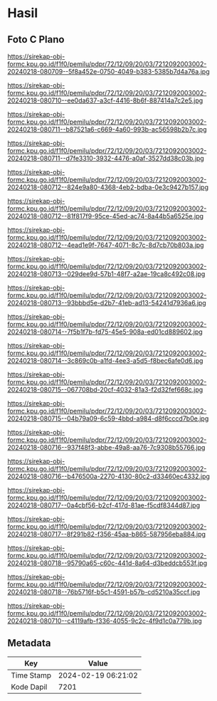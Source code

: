 # Hasil

## Foto C Plano

https://sirekap-obj-formc.kpu.go.id/f1f0/pemilu/pdpr/72/12/09/20/03/7212092003002-20240218-080709--5f8a452e-0750-4049-b383-5385b7d4a76a.jpg

https://sirekap-obj-formc.kpu.go.id/f1f0/pemilu/pdpr/72/12/09/20/03/7212092003002-20240218-080710--ee0da637-a3cf-4416-8b6f-887414a7c2e5.jpg

https://sirekap-obj-formc.kpu.go.id/f1f0/pemilu/pdpr/72/12/09/20/03/7212092003002-20240218-080711--b87521a6-c669-4a60-993b-ac56598b2b7c.jpg

https://sirekap-obj-formc.kpu.go.id/f1f0/pemilu/pdpr/72/12/09/20/03/7212092003002-20240218-080711--d7fe3310-3932-4476-a0af-3527dd38c03b.jpg

https://sirekap-obj-formc.kpu.go.id/f1f0/pemilu/pdpr/72/12/09/20/03/7212092003002-20240218-080712--824e9a80-4368-4eb2-bdba-0e3c9427b157.jpg

https://sirekap-obj-formc.kpu.go.id/f1f0/pemilu/pdpr/72/12/09/20/03/7212092003002-20240218-080712--81f817f9-95ce-45ed-ac74-8a44b5a6525e.jpg

https://sirekap-obj-formc.kpu.go.id/f1f0/pemilu/pdpr/72/12/09/20/03/7212092003002-20240218-080712--4ead1e9f-7647-4071-8c7c-8d7cb70b803a.jpg

https://sirekap-obj-formc.kpu.go.id/f1f0/pemilu/pdpr/72/12/09/20/03/7212092003002-20240218-080713--029dee9d-57b1-48f7-a2ae-19ca8c492c08.jpg

https://sirekap-obj-formc.kpu.go.id/f1f0/pemilu/pdpr/72/12/09/20/03/7212092003002-20240218-080713--93bbbd5e-d2b7-41eb-ad13-54241d7936a6.jpg

https://sirekap-obj-formc.kpu.go.id/f1f0/pemilu/pdpr/72/12/09/20/03/7212092003002-20240218-080714--7f5b1f7b-fd75-45e5-908a-ed01cd889602.jpg

https://sirekap-obj-formc.kpu.go.id/f1f0/pemilu/pdpr/72/12/09/20/03/7212092003002-20240218-080714--3c869c0b-a1fd-4ee3-a5d5-f8bec6afe0d6.jpg

https://sirekap-obj-formc.kpu.go.id/f1f0/pemilu/pdpr/72/12/09/20/03/7212092003002-20240218-080715--067708bd-20cf-4032-81a3-f2d32fef668c.jpg

https://sirekap-obj-formc.kpu.go.id/f1f0/pemilu/pdpr/72/12/09/20/03/7212092003002-20240218-080715--04b79a09-6c59-4bbd-a984-d8f6cccd7b0e.jpg

https://sirekap-obj-formc.kpu.go.id/f1f0/pemilu/pdpr/72/12/09/20/03/7212092003002-20240218-080716--937f48f3-abbe-49a8-aa76-7c9308b55766.jpg

https://sirekap-obj-formc.kpu.go.id/f1f0/pemilu/pdpr/72/12/09/20/03/7212092003002-20240218-080716--b476500a-2270-4130-80c2-d33460ec4332.jpg

https://sirekap-obj-formc.kpu.go.id/f1f0/pemilu/pdpr/72/12/09/20/03/7212092003002-20240218-080717--0a4cbf56-b2cf-417d-81ae-f5cdf8344d87.jpg

https://sirekap-obj-formc.kpu.go.id/f1f0/pemilu/pdpr/72/12/09/20/03/7212092003002-20240218-080717--8f291b82-f356-45aa-b865-587956eba884.jpg

https://sirekap-obj-formc.kpu.go.id/f1f0/pemilu/pdpr/72/12/09/20/03/7212092003002-20240218-080718--95790a65-c60c-441d-8a64-d3beddcb553f.jpg

https://sirekap-obj-formc.kpu.go.id/f1f0/pemilu/pdpr/72/12/09/20/03/7212092003002-20240218-080718--76b5716f-b5c1-4591-b57b-cd5210a35ccf.jpg

https://sirekap-obj-formc.kpu.go.id/f1f0/pemilu/pdpr/72/12/09/20/03/7212092003002-20240218-080710--c4119afb-f336-4055-9c2c-4f9d1c0a779b.jpg


## Metadata

| Key        | Value               |
| ---------- | ------------------- |
| Time Stamp | 2024-02-19 06:21:02 |
| Kode Dapil | 7201                |



